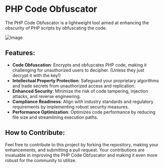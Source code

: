 
# PHP Code Obfuscator

The PHP Code Obfuscator is a lightweight tool aimed at enhancing the obscurity of PHP scripts by obfuscating the code.

![image](https://github.com/Javelinblog/PHP-Code-Obfuscator/assets/155771659/6112a3a8-580b-4448-ae45-c00582336ff7)

## Features:

- **Code Obfuscation**: Encrypts and obfuscates PHP code, making it challenging for unauthorized users to decipher. (Unless they just decrypt it with the key!)
- **Intellectual Property Protection**: Safeguard your proprietary algorithms and trade secrets from unauthorized access and replication.
- **Enhanced Security**: Minimize the risk of code tampering, injection attacks, and reverse engineering.
- **Compliance Readiness**: Align with industry standards and regulatory requirements by implementing robust security measures.
- **Performance Optimization**: Optimizes code performance by reducing file size and streamlining execution paths.

## How to Contribute:

Feel free to contribute to this project by forking the repository, making your enhancements, and submitting a pull request. Your contributions are invaluable in improving the PHP Code Obfuscator and making it even more robust for the community to utilize.
